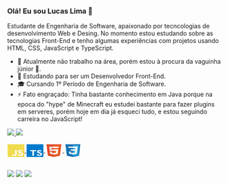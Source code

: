 ### Olá! Eu sou Lucas Lima 👋

Estudante de Engenharia de Software, apaixonado por tecncologias de desenvolvimento Web e Desing. No momento estou estudando sobre as tecnologias Front-End e tenho algumas experiências com projetos usando HTML, CSS, JavaScript e TypeScript.

- 🔭 Atualmente não trabalho na área, porém estou à procura da vaguinha júnior 👀.
- 🌱 Estudando para ser um Desenvolvedor Front-End.
- 🎓 Cursando 1º Período de Engenharia de Software.
- ⚡ Fato engraçado: Tinha bastante conhecimento em Java porque na epoca do "hype" de Minecraft eu estudei bastante para fazer plugins em serveres, porém hoje em dia já esqueci tudo, e estou seguindo carreira no JavaScript!

<div>
  <a href="https://github.com/EoLima">
  <img height="170em" src="https://github-readme-stats.vercel.app/api?username=eolima&show_icons=true&theme=dracula&include_all_commits=true&count_private=true"/>
  <img height="170em" src="https://github-readme-stats.vercel.app/api/top-langs/?username=eolima&layout=compact&langs_count=7&theme=dracula"/>
</div>

<div style="display: inline_block"><br>
  <img align="center" alt="Lima-Js" height="30" width="40" src="https://raw.githubusercontent.com/devicons/devicon/master/icons/javascript/javascript-plain.svg">
  <img align="center" alt="Lima-Ts" height="30" width="40" src="https://raw.githubusercontent.com/devicons/devicon/master/icons/typescript/typescript-plain.svg">
  <img align="center" alt="Lima-HTML" height="30" width="40" src="https://raw.githubusercontent.com/devicons/devicon/master/icons/html5/html5-original.svg">
  <img align="center" alt="Lima-CSS" height="30" width="40" src="https://raw.githubusercontent.com/devicons/devicon/master/icons/css3/css3-original.svg">
</div>
  
  ##
  
<div> 
  <a href="https://instagram.com/lucasl.ima" target="_blank"><img src="https://img.shields.io/badge/-Instagram-%23E4405F?style=for-the-badge&logo=instagram&logoColor=white" target="_blank"></a>
  <a href = "mailto:lucasanjosdiscente@gmail.com"><img src="https://img.shields.io/badge/Gmail-D14836?style=for-the-badge&logo=gmail&logoColor=white" target="_blank"></a>
  <a href="#" target="_blank"><img src="https://img.shields.io/badge/-LinkedIn-%230077B5?style=for-the-badge&logo=linkedin&logoColor=white" target="_blank"></a> 
</div>
  

